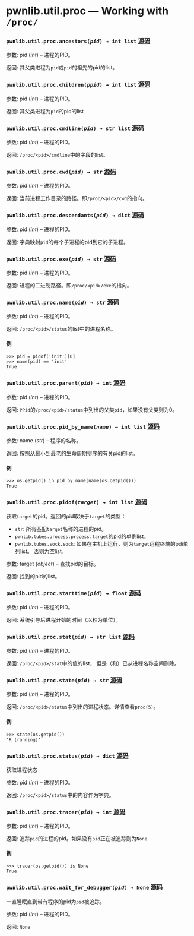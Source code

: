 # pwnlib.util.proc — Working with `/proc/`

### `pwnlib.util.proc.ancestors(`*`pid`*`) → int list` [源码](https://github.com/Gallopsled/pwntools/blob/67473560c7/pwnlib/util/proc.py#L134-147)

参数:	pid (*int*) – 进程的PID。

返回:	其父类进程为`pid`或`pid`的祖先的pid的list。

### `pwnlib.util.proc.children(`*`ppid`*`) → int list` [源码](https://github.com/Gallopsled/pwntools/blob/67473560c7/pwnlib/util/proc.py#L123-132)

参数:	pid (*int*) – 进程的PID。

返回:	其父类进程为`pid`的pid的list

### `pwnlib.util.proc.cmdline(`*`pid`*`) → str list` [源码](https://github.com/Gallopsled/pwntools/blob/67473560c7/pwnlib/util/proc.py#L194-203)

参数:	pid (*int*) – 进程的PID。

返回:	`/proc/<pid>/cmdline`中的字段的list。

### `pwnlib.util.proc.cwd(`*`pid`*`) → str` [源码](https://github.com/Gallopsled/pwntools/blob/67473560c7/pwnlib/util/proc.py#L182-192)

参数:	pid (*int*) – 进程的PID。

返回:	当前进程工作目录的路径。即`/proc/<pid>/cwd`的指向。

### `pwnlib.util.proc.descendants(`*`pid`*`) → dict` [源码](https://github.com/Gallopsled/pwntools/blob/67473560c7/pwnlib/util/proc.py#L149-169)

参数:	pid (*int*) – 进程的PID。

返回:	字典映射`pid`的每个子进程的pid到它的子进程。

### `pwnlib.util.proc.exe(`*`pid`*`) → str` [源码](https://github.com/Gallopsled/pwntools/blob/67473560c7/pwnlib/util/proc.py#L171-180)

参数:	pid (*int*) – 进程的PID。

返回:	进程的二进制路径。即`/proc/<pid>/exe`的指向。 

### `pwnlib.util.proc.name(`*`pid`*`) → str` [源码](https://github.com/Gallopsled/pwntools/blob/67473560c7/pwnlib/util/proc.py#L92-106)

参数:	pid (*int*) – 进程的PID。

返回:	`/proc/<pid>/status`的list中的进程名称。

#### 例

```shell
>>> pid = pidof('init')[0]
>>> name(pid) == 'init'
True
```

### `pwnlib.util.proc.parent(`*`pid`*`) → int` [源码](https://github.com/Gallopsled/pwntools/blob/67473560c7/pwnlib/util/proc.py#L108-121)

参数:	pid (*int*) – 进程的PID。

返回:	`PPid`的`/proc/<pid>/status`中列出的父类`pid`，如果没有父类则为0。

### `pwnlib.util.proc.pid_by_name(`*`name`*`) → int list` [源码](https://github.com/Gallopsled/pwntools/blob/67473560c7/pwnlib/util/proc.py#L61-90)

参数:	name (*str*) – 程序的名称。

返回:	按照从最小到最老的生命周期排序的有关pid的list。

#### 例

```shell
>>> os.getpid() in pid_by_name(name(os.getpid()))
True
```

### `pwnlib.util.proc.pidof(`*`target`*`) → int list` [源码](https://github.com/Gallopsled/pwntools/blob/67473560c7/pwnlib/util/proc.py#L16-59)

获取`target`的pid。返回的pid取决于`target`的类型：
* `str`: 所有匹配`target`名称的进程的pid。
* `pwnlib.tubes.process.process`: `target`的pid的单例list。
* `pwnlib.tubes.sock.sock`: 如果在主机上运行，则为`target`远程终端的pdi单列list。 否则为空list。

参数:	target (*object*) – 查找pid的目标。

返回:	找到的pid的list。

### `pwnlib.util.proc.starttime(`*`pid`*`) → float` [源码](https://github.com/Gallopsled/pwntools/blob/67473560c7/pwnlib/util/proc.py#L222-231)

参数:	pid (*int*) – 进程的PID。

返回:	系统引导后进程开始的时间（以秒为单位）。

### `pwnlib.util.proc.stat(`*`pid`*`) → str list` [源码](https://github.com/Gallopsled/pwntools/blob/67473560c7/pwnlib/util/proc.py#L205-220)

参数:	pid (*int*) – 进程的PID。

返回:	`/proc/<pid>/stat`中的值的list， 但是（和）已从进程名称空间删除。

### `pwnlib.util.proc.state(`*`pid`*`) → str` [源码](https://github.com/Gallopsled/pwntools/blob/67473560c7/pwnlib/util/proc.py#L275-288)

参数:	pid (*int*) – 进程的PID。

返回:	`/proc/<pid>/status`中列出的进程状态。详情查看`proc(5)`。

#### 例

```shell
>>> state(os.getpid())
'R (running)'
```

### `pwnlib.util.proc.status(`*`pid`*`) → dict` [源码](https://github.com/Gallopsled/pwntools/blob/67473560c7/pwnlib/util/proc.py#L233-257)

获取进程状态

参数:	pid (*int*) – 进程的PID。

返回:	`/proc/<pid>/status`中的内容作为字典。

### `pwnlib.util.proc.tracer(`*`pid`*`) → int` [源码](https://github.com/Gallopsled/pwntools/blob/67473560c7/pwnlib/util/proc.py#L259-273)

参数:	pid (*int*) – 进程的PID。

返回:	追踪`pid`的进程的pid。如果没有`pid`正在被追踪则为`None`.

#### 例

```shell
>>> tracer(os.getpid()) is None
True
```

### `pwnlib.util.proc.wait_for_debugger(`*`pid`*`) → None` [源码](https://github.com/Gallopsled/pwntools/blob/67473560c7/pwnlib/util/proc.py#L290-304)

一直睡眠直到带有程序的pid为`pid`被追踪。

参数:	pid (*int*) – 进程的PID。

返回: `None`